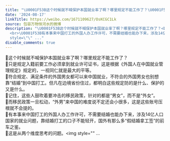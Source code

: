 ```yaml
---
title: "\U0001F53B这个时候就不喊保护本国就业率了啊？哪里规定不能工作了？\U0001F53B只是规定入籍前要工作必须拿到就业许可证书，这是根据《外国人在中国就业管理规定》规定的，一..."
date: '2024-08-17'
linkTitle: https://weibo.com/1671109627/OsKCGC1Lk
source: 包容万物恒河水的微博
description: "\U0001F53B这个时候就不喊保护本国就业率了啊？哪里规定不能工作了？<br>\U0001F53B只是规定入籍前要工作必须拿到就业许可证书，这是根据《外国人在中国就业管理规定》规定的，一视同仁就是最大的平等。<br>\U0001F53B符合规定、满足条件的外国男女都可以来中国就业，不符合的外国男女也别想靠“结婚”到中国打工。但凡在边境省份住过，都明白这些规定防的是什么、保护的又是什么。<br>\U0001F53B记住，这些人鼓吹着要冲击的移民政策，针对的都是“男女”，而不是“外女”。<br>\U0001F53B而移民政策一旦松动，“外男”来中国的难度说不定还会小很多，这是这些账号压根就不会提的。
  <br>\U0001F53B有本事来中国打工的外国人办工作许可，不需要结婚也能办下来，涉及14亿人口国家的就业问题，靠结婚打工的口子不能轻开，国外有那么多“假结婚拿工签”的前车之鉴。<br>\U0001F53B这是从两个维度思考的问题。<img
  style=\"\" ..."
disable_comments: true
---
```

🔻这个时候就不喊保护本国就业率了啊？哪里规定不能工作了？<br>🔻只是规定入籍前要工作必须拿到就业许可证书，这是根据《外国人在中国就业管理规定》规定的，一视同仁就是最大的平等。<br>🔻符合规定、满足条件的外国男女都可以来中国就业，不符合的外国男女也别想靠“结婚”到中国打工。但凡在边境省份住过，都明白这些规定防的是什么、保护的又是什么。<br>🔻记住，这些人鼓吹着要冲击的移民政策，针对的都是“男女”，而不是“外女”。<br>🔻而移民政策一旦松动，“外男”来中国的难度说不定还会小很多，这是这些账号压根就不会提的。 <br>🔻有本事来中国打工的外国人办工作许可，不需要结婚也能办下来，涉及14亿人口国家的就业问题，靠结婚打工的口子不能轻开，国外有那么多“假结婚拿工签”的前车之鉴。<br>🔻这是从两个维度思考的问题。<img style="" ...